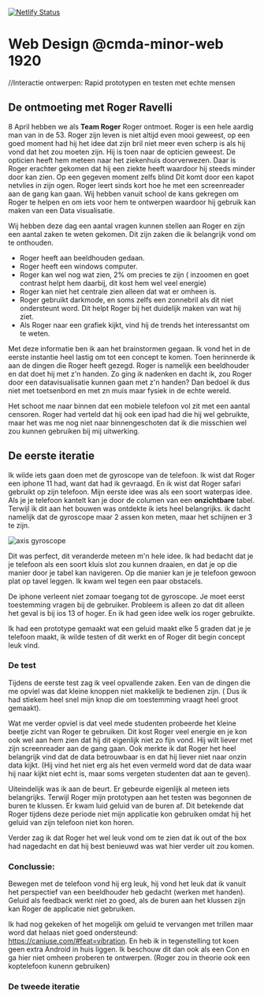 [![Netlify Status](https://api.netlify.com/api/v1/badges/70e8c292-b24c-4507-b5c6-d77aa6083cb7/deploy-status)](https://app.netlify.com/sites/webdesign-ramon/deploys)

# Web Design @cmda-minor-web 1920
//Interactie ontwerpen: Rapid prototypen en testen met echte mensen

## De ontmoeting met Roger Ravelli
8 April hebben we als **Team Roger** Roger ontmoet. Roger is een hele aardig man van in de 53. 
Roger zijn leven is niet altijd even mooi geweest, op een goed moment had hij het idee dat zijn bril niet meer even scherp is als hij vond dat het zou moeten zijn. Hij is toen naar de opticien geweest. De opticien heeft hem meteen naar het ziekenhuis doorverwezen. Daar is Roger erachter gekomen dat hij een ziekte heeft waardoor hij steeds minder door kan zien. Op een gegeven moment zelfs blind Dit komt door een kapot netvlies in zijn ogen. Roger leert sinds kort hoe he met een screenreader aan de gang kan gaan. Wij hebben vanuit school de kans gekregen om Roger te helpen en om iets voor hem te ontwerpen waardoor hij gebruik kan maken van een Data visualisatie. 

Wij hebben deze dag een aantal vragen kunnen stellen aan Roger en zijn een aantal zaken te weten gekomen. 
Dit zijn zaken die ik belangrijk vond om te onthouden.

- Roger heeft aan beeldhouden gedaan.
- Roger heeft een windows computer.
- Roger kan wel nog wat zien, 2% om precies te zijn ( inzoomen en goet contrast helpt hem daarbij, dit kost hem wel veel energie)
- Roger kan niet het centrale zien alleen dat wat er omheen is.
- Roger gebruikt darkmode, en soms zelfs een zonnebril als dit niet ondersteunt word. Dit helpt Roger bij het duidelijk maken van wat hij ziet.
- Als Roger naar een grafiek kijkt, vind hij de trends het interessantst om te weten.

Met deze informatie ben ik aan het brainstormen gegaan. Ik vond het in de eerste instantie heel lastig om tot een concept te komen. Toen herinnerde ik aan de dingen die Roger heeft gezegd. Roger is namelijk een beeldhouder en dat doet hij met z'n handen. Zo ging ik nadenken en dacht ik, zou Roger door een datavisualisatie kunnen gaan met z'n handen? Dan bedoel ik dus niet met toetsenbord en met zn muis maar fysiek in de echte wereld. 

Het schoot me naar binnen dat een mobiele telefoon vol zit met een aantal censoren. Roger had verteld dat hij ook een ipad had die hij wel gebruikte, maar het was me nog niet naar binnengeschoten dat ik die misschien wel zou kunnen gebruiken bij mij uitwerking.

## De eerste iteratie
Ik wilde iets gaan doen met de gyroscope van de telefoon. Ik wist dat Roger een iphone 11 had, want dat had ik gevraagd. En ik wist dat Roger safari gebruikt op zijn telefoon. Mijn eerste idee was als een soort waterpas idee. Als je je telefoon kantelt kan je door de columen van een **onzichtbare** tabel. Terwijl ik dit aan het bouwen was ontdekte ik iets heel belangrijks. ik dacht namelijk dat de gyroscope maar 2 assen kon meten, maar het schijnen er 3 te zijn.

![axis gyroscope](https://newnow.co/wp-content/uploads/2017/02/device-alpha-beta-gamma.png)

Dit was perfect, dit veranderde meteen m'n hele idee. 
Ik had bedacht dat je je telefoon als een soort kluis slot zou kunnen draaien, en dat je op die manier door je tabel kan navigeren. Op die manier kan je je telefoon gewoon plat op tavel leggen. Ik kwam  wel tegen een paar obstacels.

De iphone verleent niet zomaar toegang tot de gyroscope. Je moet eerst toestemming vragen bij de gebruiker. Probleem is alleen zo dat dit alleen het geval is bij ios 13 of hoger. En ik had geen idee welk ios roger gebruikte.

Ik had een prototype gemaakt wat een geluid maakt elke 5 graden dat je je telefoon maakt, ik wilde testen of dit werkt en of Roger dit begin concept leuk vind.

### De test
Tijdens de eerste test zag ik veel opvallende zaken. Een van de dingen die me opviel was dat kleine knoppen niet makkelijk te bedienen zijn. ( Dus ik had stiekem heel snel mijn knop die om toestemming vraagt heel groot gemaakt).

Wat me verder opviel is dat veel mede studenten probeerde het kleine beetje zicht van Roger te gebruiken. Dit kost Roger veel energie en je kon ook wel aan hem zien dat hij dit eigenlijk niet zo fijn vond. Hij wilt liever met zijn screenreader aan de gang gaan. Ook merkte ik dat Roger het heel belangrijk vind dat de data betrouwbaar is en dat hij liever niet naar onzin data kijkt. (Hij vind het niet erg als het even vermeld word dat de data waar hij naar kijkt niet echt is, maar soms vergeten studenten dat aan te geven). 

Uiteindelijk was ik aan de beurt. Er gebeurde eigenlijk al meteen iets belangrijks. 
Terwijl Roger mijn prototypen aan het testen was begonnen de buren te klussen. Er kwam luid geluid van de buren af. Dit betekende dat Roger tijdens deze periode niet mijn applicatie kon gebruiken omdat hij het geluid van zijn telefoon niet kon horen. 

Verder zag ik dat Roger het wel leuk vond om te zien dat ik out of the box had nagedacht en dat hij best benieuwd was wat hier verder uit zou komen.

### Conclussie:
Bewegen met de telefoon vond hij erg leuk, hij vond het leuk dat ik vanuit het perspectief van een beeldhouder heb gedacht (werken met handen). Geluid als feedback werkt niet zo goed, als de buren aan het klussen zijn kan Roger de applicatie niet gebruiken.

Ik had nog gekeken of het mogelijk om geluid te vervangen met trillen maar word dat helaas niet goed ondersteund: https://caniuse.com/#feat=vibration. En heb ik in tegenstelling tot koen geen extra Android in huis liggen. Ik beschouw dit dan ook als een Con en ga hier niet omheen proberen te ontwerpen. (Roger zou in theorie ook een koptelefoon kunenn gebruiken)

### De tweede iteratie
